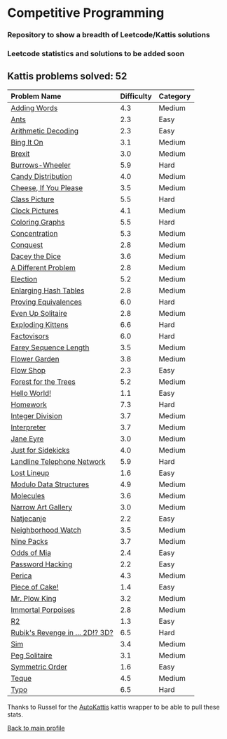 # Competitive Programming

### Repository to show a breadth of Leetcode/Kattis solutions

### Leetcode statistics and solutions to be added soon

## Kattis problems solved: 52

|Problem Name|Difficulty|Category|
|:---|:---|:---|
|[Adding Words](https://open.kattis.com/problems/addingwords)|4.3| Medium |
|[Ants](https://open.kattis.com/problems/ants)|2.3| Easy |
|[Arithmetic Decoding](https://open.kattis.com/problems/arithmeticdecoding)|2.3| Easy |
|[Bing It On](https://open.kattis.com/problems/bing)|3.1| Medium |
|[Brexit](https://open.kattis.com/problems/brexit)|3.0| Medium |
|[Burrows-Wheeler](https://open.kattis.com/problems/burrowswheeler)|5.9| Hard |
|[Candy Distribution](https://open.kattis.com/problems/candydistribution)|4.0| Medium |
|[Cheese, If You Please](https://open.kattis.com/problems/cheeseifyouplease)|3.5| Medium |
|[Class Picture](https://open.kattis.com/problems/classpicture)|5.5| Hard |
|[Clock Pictures](https://open.kattis.com/problems/clockpictures)|4.1| Medium |
|[Coloring Graphs](https://open.kattis.com/problems/coloring)|5.5| Hard |
|[Concentration](https://open.kattis.com/problems/concentration)|5.3| Medium |
|[Conquest](https://open.kattis.com/problems/conquest)|2.8| Medium |
|[Dacey the Dice](https://open.kattis.com/problems/daceydice)|3.6| Medium |
|[A Different Problem](https://open.kattis.com/problems/different)|2.8| Medium |
|[Election](https://open.kattis.com/problems/election)|5.2| Medium |
|[Enlarging Hash Tables](https://open.kattis.com/problems/enlarginghashtables)|2.8| Medium |
|[Proving Equivalences](https://open.kattis.com/problems/equivalences)|6.0| Hard |
|[Even Up Solitaire](https://open.kattis.com/problems/evenup)|2.8| Medium |
|[Exploding Kittens](https://open.kattis.com/problems/explodingkittens)|6.6| Hard |
|[Factovisors](https://open.kattis.com/problems/factovisors)|6.0| Hard |
|[Farey Sequence Length](https://open.kattis.com/problems/farey)|3.5| Medium |
|[Flower Garden](https://open.kattis.com/problems/flowergarden)|3.8| Medium |
|[Flow Shop](https://open.kattis.com/problems/flowshop)|2.3| Easy |
|[Forest for the Trees](https://open.kattis.com/problems/forestforthetrees)|5.2| Medium |
|[Hello World!](https://open.kattis.com/problems/hello)|1.1| Easy |
|[Homework](https://open.kattis.com/problems/homework)|7.3| Hard |
|[Integer Division](https://open.kattis.com/problems/integerdivision)|3.7| Medium |
|[Interpreter](https://open.kattis.com/problems/interpreter)|3.7| Medium |
|[Jane Eyre](https://open.kattis.com/problems/janeeyre)|3.0| Medium |
|[Just for Sidekicks](https://open.kattis.com/problems/justforsidekicks)|4.0| Medium |
|[Landline Telephone Network](https://open.kattis.com/problems/landline)|5.9| Hard |
|[Lost Lineup](https://open.kattis.com/problems/lostlineup)|1.6| Easy |
|[Modulo Data Structures](https://open.kattis.com/problems/modulodatastructures)|4.9| Medium |
|[Molecules](https://open.kattis.com/problems/molecules)|3.6| Medium |
|[Narrow Art Gallery](https://open.kattis.com/problems/narrowartgallery)|3.0| Medium |
|[Natjecanje](https://open.kattis.com/problems/natjecanje)|2.2| Easy |
|[Neighborhood Watch](https://open.kattis.com/problems/neighborhoodwatch)|3.5| Medium |
|[Nine Packs](https://open.kattis.com/problems/ninepacks)|3.7| Medium |
|[Odds of Mia](https://open.kattis.com/problems/odds)|2.4| Easy |
|[Password Hacking](https://open.kattis.com/problems/password)|2.2| Easy |
|[Perica](https://open.kattis.com/problems/perica)|4.3| Medium |
|[Piece of Cake!](https://open.kattis.com/problems/pieceofcake2)|1.4| Easy |
|[Mr. Plow King](https://open.kattis.com/problems/plowking)|3.2| Medium |
|[Immortal Porpoises](https://open.kattis.com/problems/porpoises)|2.8| Medium |
|[R2](https://open.kattis.com/problems/r2)|1.3| Easy |
|[Rubik's Revenge in ... 2D!? 3D?](https://open.kattis.com/problems/rubiksrevenge)|6.5| Hard |
|[Sim](https://open.kattis.com/problems/sim)|3.4| Medium |
|[Peg Solitaire](https://open.kattis.com/problems/solitaire)|3.1| Medium |
|[Symmetric Order](https://open.kattis.com/problems/symmetricorder)|1.6| Easy |
|[Teque](https://open.kattis.com/problems/teque)|4.5| Medium |
|[Typo](https://open.kattis.com/problems/typo)|6.5| Hard |

Thanks to Russel for the [AutoKattis](https://github.com/RussellDash332/autokattis) kattis wrapper to be able to pull these stats.  
  
[Back to main profile](https://github.com/joshsmithcs)
